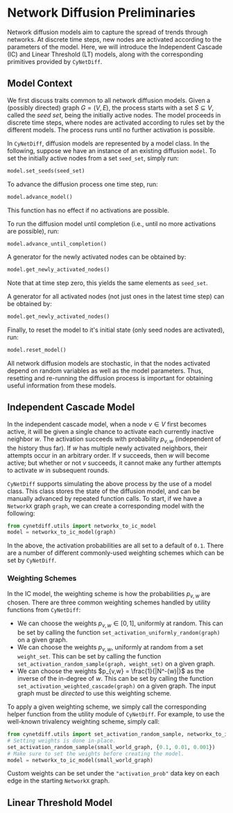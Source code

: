# Network Diffusion Preliminaries

Network diffusion models aim to capture the spread of trends through networks.
At discrete time steps, new nodes are activated according to the parameters
of the model. Here, we will introduce the Independent Cascade (IC) and Linear Threshold
(LT) models, along with the corresponding primitives provided by `CyNetDiff`.

## Model Context

We first discuss traits common to all network diffusion models. Given a (possibly directed) graph $G=(V,E)$,
the process starts with a set $S \subseteq V$, called the _seed set_, being the initially active nodes.
The model proceeds in discrete time steps, where nodes are activated according to rules set by the different
models. The process runs until no further activation is possible.

In `CyNetDiff`, diffusion models are represented by a model class. In the following, suppose we have an instance
of an existing diffusion `model`. To set the initially active nodes from a set `seed_set`, simply run:

```python
model.set_seeds(seed_set)
```

To advance the diffusion process one time step, run:

```python
model.advance_model()
```

This function has no effect if no activations are possible.

To run the diffusion model until completion (i.e., until no more activations are possible), run:

```python
model.advance_until_completion()
```

A generator for the newly activated nodes can be obtained by:
```python
model.get_newly_activated_nodes()
```
Note that at time step zero, this yields the same elements as `seed_set`.

A generator for all activated nodes (not just ones in the latest time step) can be obtained by:
```python
model.get_newly_activated_nodes()
```

Finally, to reset the model to it's initial state (only seed nodes are activated), run:
```python
model.reset_model()
```

All network diffusion models are stochastic, in that the nodes activated depend on random variables as
well as the model parameters. Thus, resetting and re-running the diffusion process is important for
obtaining useful information from these models.


## Independent Cascade Model

In the independent cascade model, when a node $v \in V$ first becomes active, it will be given a single chance
to activate each currently inactive neighbor $w$. The activation succeeds with probability $p_{v,w}$
(independent of the history thus far). If $w$ has multiple newly activated neighbors, their attempts occur in
an arbitrary order. If $v$ succeeds, then $w$ will become active; but whether or not $v$ succeeds, it cannot make
any further attempts to activate $w$ in subsequent rounds.

`CyNetDiff` supports simulating the above process by the use of a model class. This class stores the state
of the diffusion model, and can be manually advanced by repeated function calls. To start, if we have a
`NetworkX` graph `graph`, we can create a corresponding model with the following:

```python
from cynetdiff.utils import networkx_to_ic_model
model = networkx_to_ic_model(graph)
```

In the above, the activation probabilities are all set to a default of `0.1`. There are a number of different
commonly-used weighting schemes which can be set by `CyNetDiff`.

### Weighting Schemes

In the IC model, the weighting scheme is how the probabilities $p_{v,w}$ are chosen. There are three common weighting schemes handled by utility functions from `CyNetDiff`:

- We can choose the weights $p_{v,w} \in [0,1]$, uniformly at random. This can be set by calling the function `set_activation_uniformly_random(graph)` on a given graph.
- We can choose the weights $p_{v,w}$, uniformly at random from a set `weight_set`. This can be set by calling the function `set_activation_random_sample(graph, weight_set)` on a given graph.
- We can choose the weights $p_{v,w} = \frac{1}{|N^-(w)|}$ as the inverse of the in-degree of $w$. This can be set by calling the function `set_activation_weighted_cascade(graph)` on a given graph. The input graph must be _directed_ to use this weighting scheme.

To apply a given weighting scheme, we simply call the corresponding helper function from the utility module
of `CyNetDiff`. For example, to use the well-known trivalency weighting scheme, simply call:

```python
from cynetdiff.utils import set_activation_random_sample, networkx_to_ic_model
# Setting weights is done in-place.
set_activation_random_sample(small_world_graph, {0.1, 0.01, 0.001})
# Make sure to set the weights before creating the model.
model = networkx_to_ic_model(small_world_graph)
```

Custom weights can be set under the `"activation_prob"` data key on each edge in the starting `NetworkX` graph.

## Linear Threshold Model
